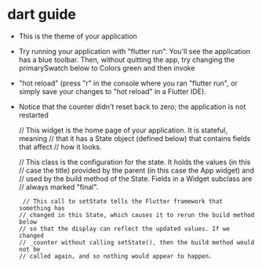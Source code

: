 # dart guide

- This is the theme of your application
- Try running your application with "flutter run". You'll see the application has a blue toolbar. Then, without quitting the app, try changing the primarySwatch below to Colors green and then invoke
- "hot reload" (press "r" in the console where you ran "flutter run", or simply save your changes to "hot reload" in a Flutter IDE).
- Notice that the counter didn't reset back to zero; the application is not restarted

  // This widget is the home page of your application. It is stateful, meaning
  // that it has a State object (defined below) that contains fields that affect
  // how it looks.

  // This class is the configuration for the state. It holds the values (in this
  // case the title) provided by the parent (in this case the App widget) and
  // used by the build method of the State. Fields in a Widget subclass are
  // always marked "final".

       // This call to setState tells the Flutter framework that something has
      // changed in this State, which causes it to rerun the build method below
      // so that the display can reflect the updated values. If we changed
      // _counter without calling setState(), then the build method would not be
      // called again, and so nothing would appear to happen.
